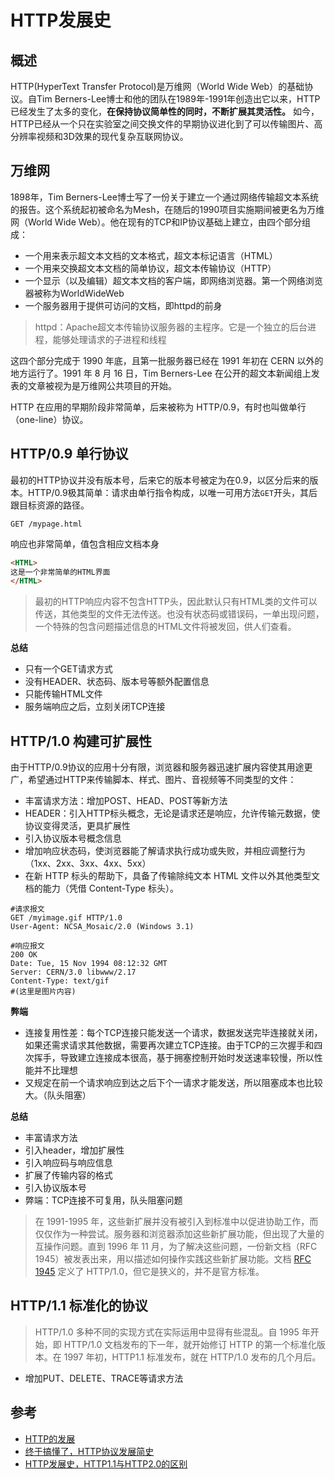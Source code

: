 # HTTP发展史

## <span id="head1">概述

HTTP(HyperText Transfer Protocol)是万维网（World Wide Web）的基础协议。自Tim Berners-Lee博士和他的团队在1989年-1991年创造出它以来，HTTP已经发生了太多的变化，**在保持协议简单性的同时，不断扩展其灵活性。** 如今，HTTP已经从一个只在实验室之间交换文件的早期协议进化到了可以传输图片、高分辨率视频和3D效果的现代复杂互联网协议。

## <span id="head2">万维网

1898年，Tim Berners-Lee博士写了一份关于建立一个通过网络传输超文本系统的报告。这个系统起初被命名为Mesh，在随后的1990项目实施期间被更名为万维网（World Wide Web）。他在现有的TCP和IP协议基础上建立，由四个部分组成：

* 一个用来表示超文本文档的文本格式，超文本标记语言（HTML）
* 一个用来交换超文本文档的简单协议，超文本传输协议（HTTP）
* 一个显示（以及编辑）超文本文档的客户端，即网络浏览器。第一个网络浏览器被称为WorldWideWeb
* 一个服务器用于提供可访问的文档，即httpd的前身

>httpd：Apache超文本传输协议服务器的主程序。它是一个独立的后台进程，能够处理请求的子进程和线程

这四个部分完成于 1990 年底，且第一批服务器已经在 1991 年初在 CERN 以外的地方运行了。1991 年 8 月 16 日，Tim Berners-Lee 在公开的超文本新闻组上发表的文章被视为是万维网公共项目的开始。

HTTP 在应用的早期阶段非常简单，后来被称为 HTTP/0.9，有时也叫做单行（one-line）协议。

## <span id="head3">HTTP/0.9 单行协议

最初的HTTP协议并没有版本号，后来它的版本号被定为在0.9，以区分后来的版本。HTTP/0.9极其简单：请求由单行指令构成，以唯一可用方法```GET```开头，其后跟目标资源的路径。

```http
GET /mypage.html
```

响应也非常简单，值包含相应文档本身

```html
<HTML>
这是一个非常简单的HTML界面
</HTML>
```

> 最初的HTTP响应内容不包含HTTP头，因此默认只有HTML类的文件可以传送，其他类型的文件无法传送。也没有状态码或错误码，一单出现问题，一个特殊的包含问题描述信息的HTML文件将被发回，供人们查看。

**总结**

* 只有一个GET请求方式
* 没有HEADER、状态码、版本号等额外配置信息
* 只能传输HTML文件
* 服务端响应之后，立刻关闭TCP连接

## <span id="head4"> HTTP/1.0 构建可扩展性

由于HTTP/0.9协议的应用十分有限，浏览器和服务器迅速扩展内容使其用途更广，希望通过HTTP来传输脚本、样式、图片、音视频等不同类型的文件：

* 丰富请求方法：增加POST、HEAD、POST等新方法
* HEADER：引入HTTP标头概念，无论是请求还是响应，允许传输元数据，使协议变得灵活，更具扩展性
* 引入协议版本号概念信息
* 增加响应状态码，使浏览器能了解请求执行成功或失败，并相应调整行为（1xx、2xx、3xx、4xx、5xx）
* 在新 HTTP 标头的帮助下，具备了传输除纯文本 HTML 文件以外其他类型文档的能力（凭借 Content-Type 标头）。

```http
#请求报文
GET /myimage.gif HTTP/1.0
User-Agent: NCSA_Mosaic/2.0 (Windows 3.1)

#响应报文
200 OK
Date: Tue, 15 Nov 1994 08:12:32 GMT
Server: CERN/3.0 libwww/2.17
Content-Type: text/gif
#(这里是图片内容)
```

**弊端**

* 连接复用性差：每个TCP连接只能发送一个请求，数据发送完毕连接就关闭，如果还需求请求其他数据，需要再次建立TCP连接。由于TCP的三次握手和四次挥手，导致建立连接成本很高，基于拥塞控制开始时发送速率较慢，所以性能并不比理想
* 又规定在前一个请求响应到达之后下个一请求才能发送，所以阻塞成本也比较大。（队头阻塞）

**总结**

* 丰富请求方法
* 引入header，增加扩展性
* 引入响应码与响应信息
* 扩展了传输内容的格式
* 引入协议版本号
* 弊端：TCP连接不可复用，队头阻塞问题

>在 1991-1995 年，这些新扩展并没有被引入到标准中以促进协助工作，而仅仅作为一种尝试。服务器和浏览器添加这些新扩展功能，但出现了大量的互操作问题。直到 1996 年 11 月，为了解决这些问题，一份新文档（RFC 1945）被发表出来，用以描述如何操作实践这些新扩展功能。文档 [RFC 1945](https://datatracker.ietf.org/doc/html/rfc1945) 定义了 HTTP/1.0，但它是狭义的，并不是官方标准。

## <span id="head5">HTTP/1.1 标准化的协议

>HTTP/1.0 多种不同的实现方式在实际运用中显得有些混乱。自 1995 年开始，即 HTTP/1.0 文档发布的下一年，就开始修订 HTTP 的第一个标准化版本。在 1997 年初，HTTP1.1 标准发布，就在 HTTP/1.0 发布的几个月后。

* 增加PUT、DELETE、TRACE等请求方法

## 参考

* [HTTP的发展](https://developer.mozilla.org/zh-CN/docs/Web/HTTP/Basics_of_HTTP/Evolution_of_HTTP)
* [终于搞懂了，HTTP协议发展简史](https://zhuanlan.zhihu.com/p/472698466)
* [HTTP发展史，HTTP1.1与HTTP2.0的区别](https://juejin.cn/post/7079936383925616653#heading-2)